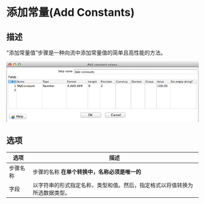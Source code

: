 # 添加常量(Add Constants)

## 描述

“添加常量值”步骤是一种向流中添加常量值的简单且高性能的方法。

![addConstants](./image/add-const.png)

## 选项

| 选项 | 描述 |
| --- | --- |
| 步骤名称 | 步骤的名称 **在单个转换中，名称必须是唯一的** |
| 字段 | 以字符串的形式指定名称，类型和值。然后，指定格式以将值转换为所选数据类型。|
